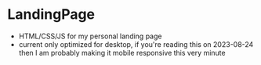 # LandingPage

- HTML/CSS/JS for my personal landing page
- current only optimized for desktop, if you're reading this on 2023-08-24 then I am probably making it mobile responsive this very minute 
